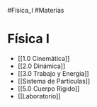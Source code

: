 #Física_I 
#Materias
# Física I
- [[1.0 Cinemática]]
- [[2.0 Dinámica]]
- [[3.0 Trabajo y Energia]]
- [[Sistema de Partículas]]
- [[5.0 Cuerpo Rígido]]
- [[Laboratorio]]